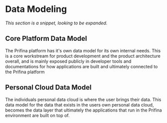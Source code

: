 # Data Modeling 

*This section is a snippet, looking to be expanded.* 

## Core Platform Data Model

The Prifina platform has it's own data model for its own internal needs. This is a core workstream for product 
development and the product architecture overall, and is mainly exposed publicly in developer tools and documentations 
for how applications are built and ultimately connected to the Prifina platform

## Personal Cloud Data Model

The individuals personal data cloud is where the user brings their data. This data model for the data that exists in the 
users own personal data cloud, becomes the data layer that ultimately the applications that run in the Prifina environment
are built on top of. 


